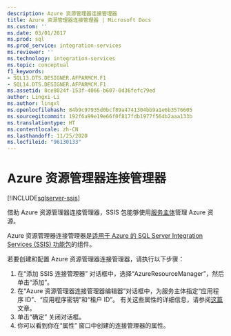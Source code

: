 ```yaml
---
description: Azure 资源管理器连接管理器
title: Azure 资源管理器连接管理器 | Microsoft Docs
ms.custom: ''
ms.date: 03/01/2017
ms.prod: sql
ms.prod_service: integration-services
ms.reviewer: ''
ms.technology: integration-services
ms.topic: conceptual
f1_keywords:
- SQL13.DTS.DESIGNER.AFPARMCM.F1
- SQL14.DTS.DESIGNER.AFPARMCM.F1
ms.assetid: 8ce8024f-153f-4066-b607-0d36fefc79ed
author: Lingxi-Li
ms.author: lingxl
ms.openlocfilehash: 84b9c97935d0bcf89a4741304bb9a1e6b3576605
ms.sourcegitcommit: 192f6a99e19e66f0f817fdb1977f564b2aaa133b
ms.translationtype: HT
ms.contentlocale: zh-CN
ms.lasthandoff: 11/25/2020
ms.locfileid: "96130133"
---
```

# <a name="azure-resource-manager-connection-manager"></a>Azure 资源管理器连接管理器

[!INCLUDE[sqlserver-ssis](../../includes/applies-to-version/sqlserver-ssis.md)]


借助 Azure 资源管理器连接管理器，SSIS 包能够使用[服务主体](/azure/azure-resource-manager/resource-group-create-service-principal-portal)管理 Azure 资源。

Azure 资源管理器连接管理器是[适用于 Azure 的 SQL Server Integration Services (SSIS) 功能包](../../integration-services/azure-feature-pack-for-integration-services-ssis.md)的组件。

若要创建和配置 Azure 资源管理器连接管理器，请执行以下步骤：

1. 在“添加 SSIS 连接管理器”  对话框中，选择“AzureResourceManager”，然后单击“添加”。
2. 在“Azure 资源管理器连接管理器编辑器”对话框中，为服务主体指定“应用程序 ID”、“应用程序密钥”和“租户 ID”。 有关这些属性的详细信息，请参阅[这篇](/azure/azure-resource-manager/resource-group-create-service-principal-portal)文章。
3. 单击“确定”  关闭对话框。
4. 你可以看到你在“属性”  窗口中创建的连接管理器的属性。